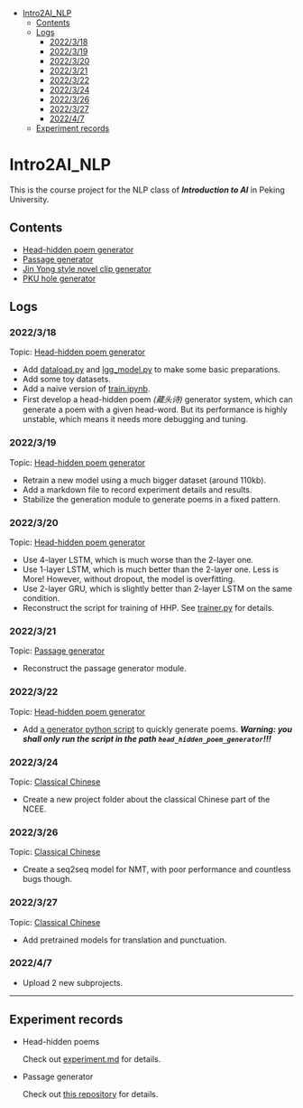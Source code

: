 - [Intro2AI_NLP](#intro2ai_nlp)
  - [Contents](#contents)
  - [Logs](#logs)
    - [2022/3/18](#2022318)
    - [2022/3/19](#2022319)
    - [2022/3/20](#2022320)
    - [2022/3/21](#2022321)
    - [2022/3/22](#2022322)
    - [2022/3/24](#2022324)
    - [2022/3/26](#2022326)
    - [2022/3/27](#2022327)
    - [2022/4/7](#202247)
  - [Experiment records](#experiment-records)

# Intro2AI_NLP
This is the course project for the NLP class of ***Introduction to AI*** in Peking University.
## Contents
- [Head-hidden poem generator](head_hidden_poem_generator)
- [Passage generator](passage_generator)
- [Jin Yong style novel clip generator](jinyong_novelist_colab)
- [PKU hole generator](pkuhole)
## Logs
### 2022/3/18
Topic: [Head-hidden poem generator](head_hidden_poem_generator)
- Add [dataload.py](head_hidden_poem_generator/dataload.py) and [lgg_model.py](head_hidden_poem_generator/lgg_model.py) to make some basic preparations.
- Add some toy datasets.
- Add a naive version of [train.ipynb](head_hidden_poem_generator/train.ipynb).
- First develop a head-hidden poem *(藏头诗)* generator system, which can generate a poem with a given head-word. But its performance is highly unstable, which means it needs more debugging and tuning.

### 2022/3/19
Topic: [Head-hidden poem generator](head_hidden_poem_generator)
- Retrain a new model using a much bigger dataset (around 110kb).
- Add a markdown file to record experiment details and results.
- Stabilize the generation module to generate poems in a fixed pattern.

### 2022/3/20
Topic: [Head-hidden poem generator](head_hidden_poem_generator)
- Use 4-layer LSTM, which is much worse than the 2-layer one.
- Use 1-layer LSTM, which is much better than the 2-layer one. Less is More! However, without dropout, the model is overfitting.
- Use 2-layer GRU, which is slightly better than 2-layer LSTM on the same condition.
- Reconstruct the script for training of HHP. See [trainer.py](head_hidden_poem_generator/trainer.py) for details.
 
### 2022/3/21
Topic: [Passage generator](passage_generator)
- Reconstruct the passage generator module.

### 2022/3/22
Topic: [Head-hidden poem generator](head_hidden_poem_generator)
- Add [a generator python script](head_hidden_poem_generator/generator.py) to quickly generate poems. ***Warning: you shall only run the script in the path ```head_hidden_poem_generator```!!!***

### 2022/3/24
Topic: [Classical Chinese](classical_chinese)
- Create a new project folder about the classical Chinese part of the NCEE.

### 2022/3/26
Topic: [Classical Chinese](classical_chinese)
- Create a seq2seq model for NMT, with poor performance and countless bugs though.

### 2022/3/27
Topic: [Classical Chinese](classical_chinese)
- Add pretrained models for translation and punctuation.

### 2022/4/7
- Upload 2 new subprojects.

- - -

## Experiment records
- Head-hidden poems
  
  Check out [experiment.md](head_hidden_poem_generator/experiment.md) for details.

- Passage generator

  Check out [this repository](https://github.com/yxKryptonite/language_model_from_scratch_pytorch) for details.
